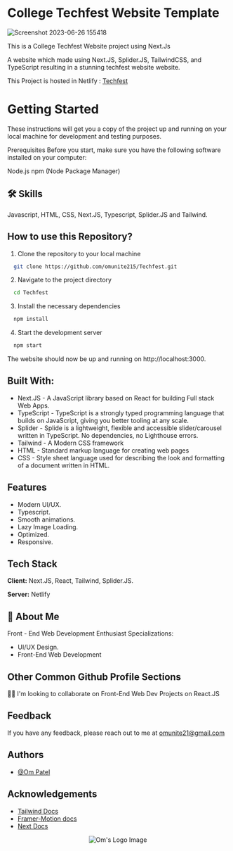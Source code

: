 # College Techfest Website Template

![Screenshot 2023-06-26 155418](https://github.com/omunite215/Techfest/assets/78680563/90787645-abaf-4de7-9dfd-9354d4903313)


This is a College Techfest Website project using Next.Js

A website which made using Next.JS, Splider.JS, TailwindCSS, and TypeScript resulting in a stunning techfest website website.

This Project is hosted in Netlify : [Techfest](https://techfest-eta.vercel.app/)

# Getting Started
These instructions will get you a copy of the project up and running on your local machine for development and testing purposes.

Prerequisites
Before you start, make sure you have the following software installed on your computer:

Node.js
npm (Node Package Manager)


## 🛠 Skills
Javascript, HTML, CSS, Next.JS, Typescript, Splider.JS and Tailwind.


## How to use this Repository?

1. Clone the repository to your local machine

```bash
  git clone https://github.com/omunite215/Techfest.git

```
2. Navigate to the project directory

```bash
  cd Techfest
```
3. Install the necessary dependencies
```bash
  npm install
```

4. Start the development server
```bash
  npm start
```

The website should now be up and running on http://localhost:3000.

## Built With:

- Next.JS - A JavaScript library based on React for building Full stack Web Apps.
- TypeScript - TypeScript is a strongly typed programming language that builds on JavaScript, giving you better tooling at any scale.
- Splider - Splide is a lightweight, flexible and accessible slider/carousel written in TypeScript. No dependencies, no Lighthouse errors.
- Tailwind - A Modern CSS framework
- HTML - Standard markup language for creating web pages
- CSS - Style sheet language used for describing the look and formatting of a document written in HTML.

## Features

- Modern UI/UX.
- Typescript.
- Smooth animations.
- Lazy Image Loading.
- Optimized.
- Responsive.


## Tech Stack

**Client:** Next.JS, React, Tailwind, Splider.JS.

**Server:** Netlify


## 🚀 About Me
Front - End Web Development Enthusiast
Specializations:
- UI/UX Design.
- Front-End Web Development


## Other Common Github Profile Sections

👯‍♀️ I'm looking to collaborate on Front-End Web Dev Projects on React.JS




## Feedback

If you have any feedback, please reach out to me at omunite21@gmail.com


## Authors

- [@Om Patel](https://github.com/omunite215)


## Acknowledgements

 - [Tailwind Docs](https://tailwindcss.com/docs/installation)
 - [Framer-Motion docs](https://www.framer.com/motion/)
 - [Next Docs](https://nextjs.org/docs)



<p align="center">
  <img src="https://avatars.githubusercontent.com/u/78680563?v=4" alt="Om's Logo Image"/>
</p>

